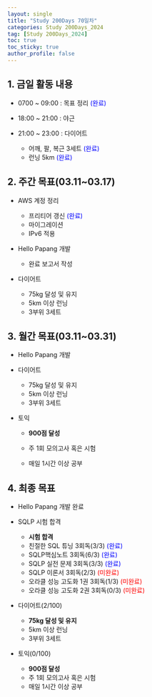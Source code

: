 ```yaml
---
layout: single
title: "Study 200Days 70일차"
categories: Study 200Days_2024
tag: [Study 200Days_2024]
toc: true
toc_sticky: true
author_profile: false
---
```


## 1. 금일 활동 내용

* 0700 ~ 09:00 : 목표 정리 <span style = "color:blue">(완료)</span>
  
* 18:00 ~ 21:00 : 야근
  
* 21:00 ~ 23:00 : 다이어트
  * 어깨, 팔, 복근 3세트 <span style = "color:blue">(완료)</span>
  * 런닝 5km <span style = "color:blue">(완료)</span>



##  2. 주간 목표(03.11~03.17)

* AWS 계정 정리
  * 프리티어 갱신 <span style = "color:blue">(완료)</span>
  * 마이그레이션
  * IPv6 적용

* Hello Papang 개발
  * 완료 보고서 작성
* 다이어트
  * 75kg 달성 및 유지
  * 5km 이상 런닝
  * 3부위 3세트



## 3. 월간 목표(03.11~03.31)

* Hello Papang 개발
* 다이어트
  * 75kg 달성 및 유지
  * 5km 이상 런닝
  * 3부위 3세트

* 토익

  * **900점 달성**

  * 주 1회 모의고사 혹은 시험

  * 매일 1시간 이상 공부



## 4. 최종 목표

* Hello Papang 개발 완료
* SQLP 시험 합격
  * **시험 합격**
  * 친절한 SQL 튜닝 3회독(3/3) <span style = "color:blue">(완료)</span>
  * SQLP핵심노트 3회독(6/3) <span style = "color:blue">(완료)</span>
  * SQLP 실전 문제 3회독(3/3) <span style = "color:blue">(완료)</span>
  * SQLP 이론서 3회독(2/3) <span style = "color:red">(미완료)</span>
  * 오라클 성능 고도화 1권 3회독(1/3) <span style = "color:red">(미완료)</span>
  * 오라클 성능 고도화 2권 3회독(0/3) <span style = "color:red">(미완료)</span>
* 다이어트(2/100)
  * **75kg 달성 및 유지**
  * 5km 이상 런닝
  * 3부위 3세트

* 토익(0/100)
  * **900점 달성**
  * 주 1회 모의고사 혹은 시험
  * 매일 1시간 이상 공부
